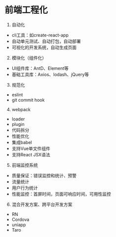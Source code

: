 # 前端工程化

1. 自动化
* cli工具：如create-react-app
* 自动单元测试、自动打包，自动部署
* 可视化的开发系统，自动生成页面

2. 模块化（组件化）
* UI组件库：AntD、Element等
* 基础工具库：Axios、lodash、jQuery等

3. 规范化
* eslint
* git commit hook
  
4. webpack
* loader
* plugin
* 代码拆分
* 性能优化
* 集成babel
* 支持Vue单文件组件
* 支持React JSX语法

5. 前端监控系统
* 质量保证：错误监控和统计、预警
* 流量统计
* 用户行为统计
* 性能监控：首屏时间，页面可响应时间，可用性监控

6. 混合开发方案、跨平台开发方案
* RN
* Cordova
* uniapp
* Taro
